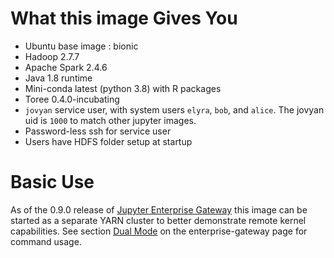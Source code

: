 # What this image Gives You

- Ubuntu base image : bionic
- Hadoop 2.7.7
- Apache Spark 2.4.6
- Java 1.8 runtime
- Mini-conda latest (python 3.8) with R packages
- Toree 0.4.0-incubating
- `jovyan` service user, with system users `elyra`, `bob`, and `alice`. The jovyan uid is `1000` to match other jupyter
  images.
- Password-less ssh for service user
- Users have HDFS folder setup at startup

# Basic Use

As of the 0.9.0 release of [Jupyter Enterprise Gateway](https://github.com/jupyter-server/enterprise_gateway/releases)
this image can be started as a separate YARN cluster to better demonstrate remote kernel capabilities. See section
[Dual Mode](https://hub.docker.com/r/elyra/enterprise-gateway/#dual_mode) on the enterprise-gateway page for command
usage.
